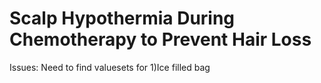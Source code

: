 # Scalp Hypothermia During Chemotherapy to Prevent Hair Loss
Issues: Need to find valuesets for
1)Ice filled bag


